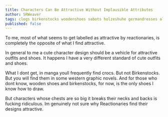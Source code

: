 ```yaml
---
title: Characters Can Be Attractive Without Implausible Attributes
author: SRWeaver
tags: clogs birkenstocks woodenshoes sabots holzeshuhe germandresses alsatiandresses
published: false
---
```

To me, most of what seems to get labelled as attractive by reactionaries, is completely the opposite of what I find attractive.

In general to me a cute character design should be a vehicle for attractive outfits and shoes. It happens I have a very different standard of cute outfits and shoes.

What I dont get, in manga youll frequently find crocs. But not Birkenstocks. But you will find them in some western graphic novels. And for those who dont know, wooden shoes and birkenstocks, for now, is the only shoes I know how to draw.

But characters whose chests are so big it breaks their necks and backs is fucking ridiculous. Im genuinely not sure why Reactionaries find their designs attractive.
